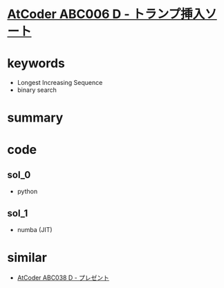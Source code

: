 # [AtCoder ABC006 D - トランプ挿入ソート](https://atcoder.jp/contests/abc006/tasks/abc006_4)


# keywords 
- Longest Increasing Sequence
- binary search


# summary


# code 
## sol_0
- python

## sol_1
- numba (JIT)


# similar 
- [AtCoder ABC038 D - プレゼント](https://atcoder.jp/contests/abc038/tasks/abc038_d)